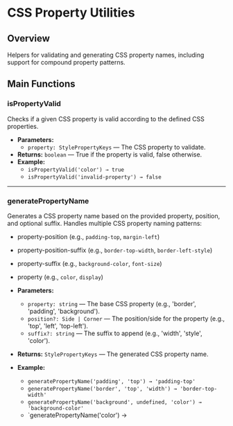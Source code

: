 # CSS Property Utilities

## Overview
Helpers for validating and generating CSS property names, including support for compound property patterns.

## Main Functions

### isPropertyValid
Checks if a given CSS property is valid according to the defined CSS properties.

- **Parameters:**
  - `property: StylePropertyKeys` — The CSS property to validate.
- **Returns:** `boolean` — True if the property is valid, false otherwise.
- **Example:**
  - `isPropertyValid('color') → true`
  - `isPropertyValid('invalid-property') → false`

---

### generatePropertyName
Generates a CSS property name based on the provided property, position, and optional suffix. Handles multiple CSS property naming patterns:

- property-position (e.g., `padding-top`, `margin-left`)
- property-position-suffix (e.g., `border-top-width`, `border-left-style`)
- property-suffix (e.g., `background-color`, `font-size`)
- property (e.g., `color`, `display`)

- **Parameters:**
  - `property: string` — The base CSS property (e.g., 'border', 'padding', 'background').
  - `position?: Side | Corner` — The position/side for the property (e.g., 'top', 'left', 'top-left').
  - `suffix?: string` — The suffix to append (e.g., 'width', 'style', 'color').
- **Returns:** `StylePropertyKeys` — The generated CSS property name.
- **Example:**
  - `generatePropertyName('padding', 'top') → 'padding-top'`
  - `generatePropertyName('border', 'top', 'width') → 'border-top-width'`
  - `generatePropertyName('background', undefined, 'color') → 'background-color'`
  - `generatePropertyName('color') →
